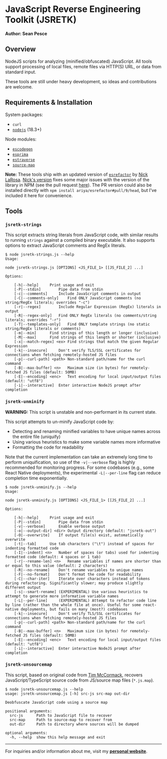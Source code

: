# JavaScript Reverse Engineering Toolkit (JSRETK)  

**Author: Sean Pesce**  

## Overview  

NodeJS scripts for analyzing (minified/obfuscated) JavaScript. All tools support processing of local files, remote files via HTTP(S) URL, or data from standard input.  

These tools are still under heavy development, so ideas and contributions are welcome.  

## Requirements & Installation  

System packages:

* `curl`
* [`nodejs`](https://nodejs.org) (18.3+)

Node modules:

* [`escodegen`](https://github.com/estools/escodegen)
* [`esprima`](https://github.com/jquery/esprima)
* [`estraverse`](https://github.com/estools/estraverse)
* [`source-map`](https://github.com/mozilla/source-map)

**Note:** These tools ship with an updated version of [`esrefactor`](https://github.com/ariya/esrefactor)
by [Nick LaRosa](https://github.com/cakesmith). [Nick's version](https://github.com/cakesmith/esrefactor)
fixes some major issues with the version of the library in NPM (see the pull request
[here](https://github.com/ariya/esrefactor/pull/9)). The PR version could also be installed directly
with `npm install ariya/esrefactor#pull/9/head`, but I've included it here for convenience.  

## Tools  

### `jsretk-strings`  

This script extracts string literals from JavaScript code, with similar results to running `strings` against a compiled binary executable. It also supports options to extract JavaScript comments and RegEx literals.  

```
$ node jsretk-strings.js --help
Usage:

node jsretk-strings.js [OPTIONS] <JS_FILE_1> [[JS_FILE_2] ...]

Options:

	[-h|--help]		Print usage and exit
	[-P|--stdin]		Pipe data from stdin
	[-c|--comments]		Include JavaScript comments in output
	[-C|--comments-only]	Find ONLY JavaScript comments (no string/RegEx literals; overrides "-c")
	[-r|--regex]		Include Regular Expression (RegEx) literals in output
	[-R|--regex-only]	Find ONLY RegEx literals (no comments/string literals; overrides "-r")
	[-T|--templates-only]	Find ONLY template strings (no static string/RegEx literals or comments)
	[-m|--min]		Find strings of this length or longer (inclusive)
	[-M|--max]		Find strings of this length or shorter (inclusive)
	[-x|--match-regex] <ex>	Find strings that match the given Regular Expression
	[-k|--insecure]		Don't verify TLS/SSL certificates for connections when fetching remotely-hosted JS files
	[-p|--curl-path] <path>	Non-standard path/name for the curl command
	[-B|--max-buffer] <n>	Maximum size (in bytes) for remotely-fetched JS files (default: 50MB)
	[-E|--encoding] <enc>	Text encoding for local input/output files (default: "utf8")
	[-i|--interactive]	Enter interactive NodeJS prompt after completion
```

### `jsretk-unminify`  

**WARNING:** This script is unstable and non-performant in its current state.  

This script attempts to un-minify JavaScript code by:

 * Detecting and renaming minified variables to have unique names across the entire file (uniquify)
 * Using various heuristics to make some variable names more informative
 * Formatting the code for readability

Note that the current implementation can take an extremely long time to perform uniquification, so use of the `-v|--verbose` flag is highly recommended for monitoring progress. For some codebases (e.g., some React Native deployments), the experimental `-L|--per-line` flag can reduce completion time exponentially.  

```
$ node jsretk-unminify.js --help
Usage:

node jsretk-unminify.js [OPTIONS] <JS_FILE_1> [[JS_FILE_2] ...]

Options:

	[-h|--help]		Print usage and exit
	[-P|--stdin]		Pipe data from stdin
	[-v|--verbose]		Enable verbose output
	[-o|--output-dir] <dir>	Output directory (default: "jsretk-out")
	[-O|--overwrite]	If output file(s) exist, automatically overwrite
	[-t|--tab]		Use tab characters ("\t") instead of spaces for indenting formatted code
	[-I|--indent] <n>	Number of spaces (or tabs) used for indenting formatted code (default: 4 spaces or 1 tab)
	[-r|--rename-len] <n>	Rename variables if names are shorter than or equal to this value (default: 2 characters)
	[-R|--no-rename]	Don't rename variables to unique names
	[-F|--no-format]	Don't format the code for readability
	[-C|--char-iter]	Iterate over characters instead of tokens during refactoring. Significantly slower; may produce slightly different output
	[-s|--smart-rename]	(EXPERIMENTAL) Use various heuristics to attempt to generate more informative variable names
	[-L|--per-line]		(EXPERIMENTAL) Attempt to refactor code line by line (rather than the whole file at once). Useful for some react-native deployments, but fails on many (most?) codebases
	[-k|--insecure]		Don't verify TLS/SSL certificates for connections when fetching remotely-hosted JS files
	[-p|--curl-path] <path>	Non-standard path/name for the curl command
	[-B|--max-buffer] <n>	Maximum size (in bytes) for remotely-fetched JS files (default: 50MB)
	[-E|--encoding] <enc>	Text encoding for local input/output files (default: "utf8")
	[-i|--interactive]	Enter interactive NodeJS prompt after completion
```

### `jsretk-unsourcemap`  

This script, based on original code from [Tim McCormack](https://github.com/timmc/), recovers JavaScript/TypeScript source code from JS/source map files (`*.js.map`).

```
$ node jsretk-unsourcemap.js --help
usage: jsretk-unsourcemap.js [-h] src-js src-map out-dir

Deobfuscate JavaScript code using a source map

positional arguments:
  src-js      Path to JavaScript file to recover
  src-map     Path to source-map to recover from
  out-dir     Path to directory where sources will be dumped

optional arguments:
  -h, --help  show this help message and exit
```

---------------------------------------------

For inquiries and/or information about me, visit my **[personal website](https://SeanPesce.github.io)**.  
